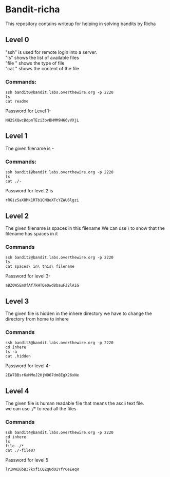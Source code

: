 # Bandit-richa
This repository contains writeup for helping in solving bandits by Richa
## Level 0
"ssh" is used for remote login into a server.  
"ls" shows the list of available files  
"file <filename>" shows the type of file  
"cat <filename>" shows the content of the file  
### Commands:
```
ssh bandit0@bandit.labs.overthewire.org -p 2220  
ls
cat readme
```
Password for Level 1-
```
NH2SXQwcBdpmTEzi3bvBHMM9H66vVXjL
```
## Level 1
The given filename is -
### Commands:
```
ssh bandit1@bandit.labs.overthewire.org -p 2220
ls
cat ./-
```
Password for level 2 is
```
rRGizSaX8Mk1RTb1CNQoXTcYZWU6lgzi
```
## Level 2
The given filename is spaces in this filename
We can use \ to show that the filename has spaces in it
### Commands
```
ssh bandit2@bandit.labs.overthewire.org -p 2220
ls
cat spaces\ in\ this\ filename
```
Password for level 3-
```
aBZ0W5EmUfAf7kHTQeOwd8bauFJ2lAiG
```
## Level 3
The given file is hidden in the inhere directory
we have to change the directory from home to inhere
### Commands
```
ssh bandit3@bandit.labs.overthewire.org -p 2220
cd inhere
ls -a
cat .hidden
```
Password for level 4-
```
2EW7BBsr6aMMoJ2HjW067dm8EgX26xNe
```
## Level 4
The given file is human readable file that means the ascii text file.  
we can use ./* to read all the files
### Commands
```
ssh bandit4@bandit.labs.overthewire.org -p 2220  
cd inhere  
ls
file ./*
cat ./-file07
```
Password for level 5
```
lrIWWI6bB37kxfiCQZqUdOIYfr6eEeqR


